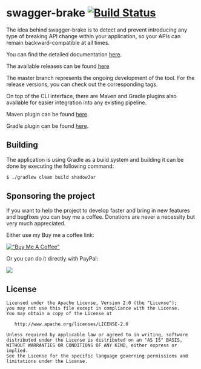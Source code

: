 # swagger-brake [![Build Status](https://travis-ci.com/redskap/swagger-brake.svg?branch=master)](https://travis-ci.com/redskap/swagger-brake)
The idea behind swagger-brake is to detect and prevent introducing any type of breaking API change within 
your application, so your APIs can remain backward-compatible at all times.

You can find the detailed documentation [here](https://redskap.github.io/swagger-brake/).

The available releases can be found [here](https://github.com/redskap/swagger-brake/releases)

The master branch represents the ongoing development of the tool. For the
release versions, you can check out the corresponding tags.

On top of the CLI interface, there are Maven and Gradle plugins also available for 
easier integration into any existing pipeline.

Maven plugin can be found [here](https://github.com/redskap/swagger-brake-maven-plugin).

Gradle plugin can be found [here](https://github.com/redskap/swagger-brake-gradle).

## Building
The application is using Gradle as a build system and building it can be done 
by executing the following command:
```bash
$ ./gradlew clean build shadowJar
```

## Sponsoring the project
If you want to help the project to develop faster and bring in new features and bugfixes you can buy me a coffee. Donations are never a necessity but very much appreciated.

Either use my Buy me a coffee link:

[!["Buy Me A Coffee"](https://www.buymeacoffee.com/assets/img/custom_images/orange_img.png)](https://buymeacoffee.com/arnoldgalovics)

Or you can do it directly with PayPal:

[![](https://www.paypalobjects.com/en_US/i/btn/btn_donateCC_LG.gif)](https://www.paypal.com/cgi-bin/webscr?cmd=_s-xclick&hosted_button_id=X6XHVCPMRQEL4)

## License
```text
Licensed under the Apache License, Version 2.0 (the "License");
you may not use this file except in compliance with the License.
You may obtain a copy of the License at

   http://www.apache.org/licenses/LICENSE-2.0

Unless required by applicable law or agreed to in writing, software
distributed under the License is distributed on an "AS IS" BASIS,
WITHOUT WARRANTIES OR CONDITIONS OF ANY KIND, either express or implied.
See the License for the specific language governing permissions and
limitations under the License.
```
